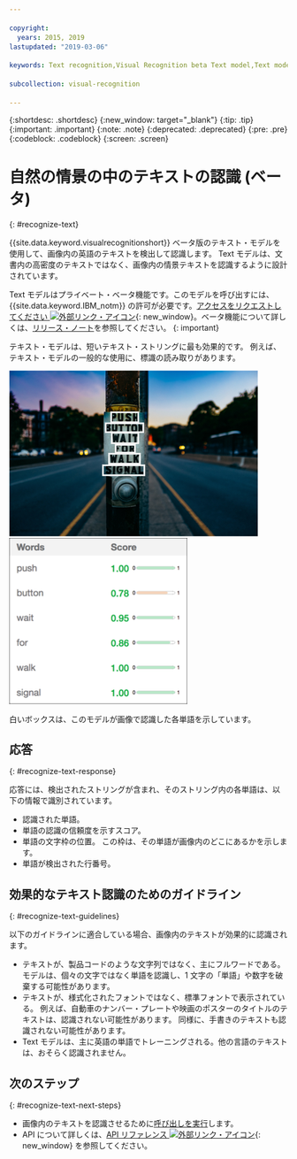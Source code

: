 ```yaml
---

copyright:
  years: 2015, 2019
lastupdated: "2019-03-06"

keywords: Text recognition,Visual Recognition beta Text model,Text model,recognize text

subcollection: visual-recognition

---
```


{:shortdesc: .shortdesc}
{:new_window: target="_blank"}
{:tip: .tip}
{:important: .important}
{:note: .note}
{:deprecated: .deprecated}
{:pre: .pre}
{:codeblock: .codeblock}
{:screen: .screen}

<!-- Link definitions -->

[api-ref-text]: https://{DomainName}/apidocs/visual-recognition/visual-recognition-v3-text

# 自然の情景の中のテキストの認識 (ベータ)
{: #recognize-text}

{{site.data.keyword.visualrecognitionshort}} ベータ版のテキスト・モデルを使用して、画像内の英語のテキストを検出して認識します。 Text モデルは、文書内の高密度のテキストではなく、画像内の情景テキストを認識するように設計されています。

Text モデルはプライベート・ベータ機能です。このモデルを呼び出すには、{{site.data.keyword.IBM_notm}} の許可が必要です。[アクセスをリクエストしてください ![外部リンク・アイコン](../../icons/launch-glyph.svg "外部リンク・アイコン")](https://datasciencex.typeform.com/to/nU6efl){: new_window}。ベータ機能について詳しくは、[リリース・ノート](/docs/services/visual-recognition?topic=visual-recognition-release-notes#beta)を参照してください。
{: important}

テキスト・モデルは、短いテキスト・ストリングに最も効果的です。 例えば、テキスト・モデルの一般的な使用に、標識の読み取りがあります。

![道路標識で、認識された単語の周囲に境界ボックスが表示されている。 Unsplash での Ashim D’Silva による写真](images/walk-signal-detection.png) ![道路標識の画像で検出された単語と信頼性スコア](images/walk-signal-response.png)

白いボックスは、このモデルが画像で認識した各単語を示しています。

## 応答
{: #recognize-text-response}

応答には、検出されたストリングが含まれ、そのストリング内の各単語は、以下の情報で識別されています。

- 認識された単語。
- 単語の認識の信頼度を示すスコア。
- 単語の文字枠の位置。 この枠は、その単語が画像内のどこにあるかを示します。
- 単語が検出された行番号。

## 効果的なテキスト認識のためのガイドライン
{: #recognize-text-guidelines}

以下のガイドラインに適合している場合、画像内のテキストが効果的に認識されます。

- テキストが、製品コードのような文字列ではなく、主にフルワードである。 モデルは、個々の文字ではなく単語を認識し、1 文字の「単語」や数字を破棄する可能性があります。
- テキストが、様式化されたフォントではなく、標準フォントで表示されている。 例えば、自動車のナンバー・プレートや映画のポスターのタイトルのテキストは、認識されない可能性があります。 同様に、手書きのテキストも認識されない可能性があります。
- Text モデルは、主に英語の単語でトレーニングされる。他の言語のテキストは、おそらく認識されません。

## 次のステップ
{: #recognize-text-next-steps}

- 画像内のテキストを認識させるために[呼び出しを実行](/docs/services/visual-recognition?topic=visual-recognition-tutorial-recognize-text#tutorial-recognize-text)します。
- API について詳しくは、[API リファレンス ![外部リンク・アイコン](../../icons/launch-glyph.svg "外部リンク・アイコン")](https://{DomainName}/apidocs/visual-recognition/visual-recognition-v3-text){: new_window} を参照してください。
